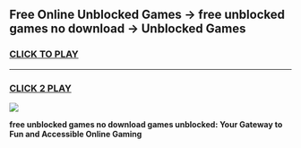 
## Free Online Unblocked Games → free unblocked games no download → Unblocked Games
<h3>
<a href="https://premium.freeplayer.one?title=free_unblocked_games_no_download&ref=21F">CLICK TO PLAY</a></h3>
<hr>

<h3>
<a href="https://premium.freeplayer.one?title=free_unblocked_games_no_download&ref=21F">CLICK 2 PLAY</a>
  
</h3>

<a href="https://premium.freeplayer.one?title=free_unblocked_games_no_download&ref=21F/"><img src="https://clearcache.store/games.png"></a>


**free unblocked games no download games unblocked: Your Gateway to Fun and Accessible Online Gaming**
